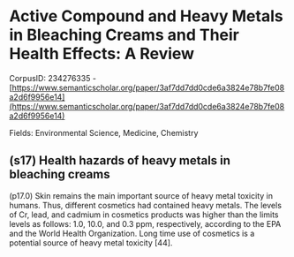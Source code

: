 # Active Compound and Heavy Metals in Bleaching Creams and Their Health Effects: A Review

CorpusID: 234276335 - [https://www.semanticscholar.org/paper/3af7dd7dd0cde6a3824e78b7fe08a2d6f9956e14](https://www.semanticscholar.org/paper/3af7dd7dd0cde6a3824e78b7fe08a2d6f9956e14)

Fields: Environmental Science, Medicine, Chemistry

## (s17) Health hazards of heavy metals in bleaching creams
(p17.0) Skin remains the main important source of heavy metal toxicity in humans. Thus, different cosmetics had contained heavy metals. The levels of Cr, lead, and cadmium in cosmetics products was higher than the limits levels as follows: 1.0, 10.0, and 0.3 ppm, respectively, according to the EPA and the World Health Organization. Long time use of cosmetics is a potential source of heavy metal toxicity [44].
